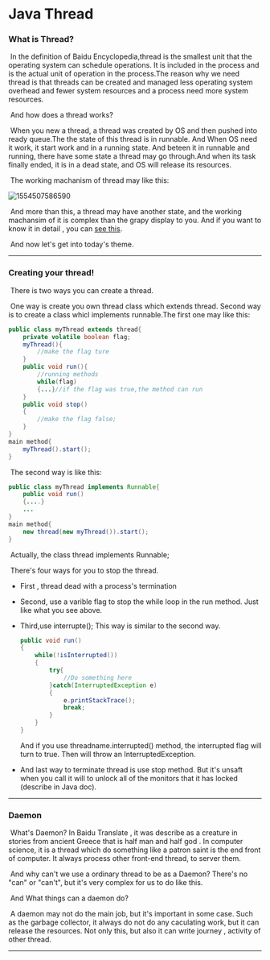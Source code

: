 # Java Thread

### What is Thread?

​	In the definition of Baidu Encyclopedia,thread  is the smallest unit that the operating system can schedule operations. It is included in the process and is the actual unit of operation in the process.The reason why we need thread is that threads can be created and managed less operating system overhead and fewer system resources and a process need more system resources.

​	And how does a thread works?

​	When you new a thread, a thread was created by OS and then pushed into ready queue.The the state of this thread is in runnable. And When OS need it work, it start work and in a running state. And beteen it in runnable and running, there have some state a thread may go through.And when its task finally ended, it is in a dead state, and OS will release its resources.

​	The working machanism of thread may like this:

![1554507586590](C:\Users\李俊\AppData\Roaming\Typora\typora-user-images\1554507586590.png)

​	And more than this, a thread may have another state, and the working machansim of it is complex than the grapy display to you. And if you want to know it in detail , you can [see this](https://baike.baidu.com/item/线程/103101?fromtitle=Thread&fromid=5156974&fr=aladdin).

​	And now let's get into today's theme.



---

### Creating your thread!

​	There is two ways you can create a thread.

​	One way is create you own thread class which extends thread. Second way is to create a class whicl implements runnable.The first one may like this:

```java
public class myThread extends thread{
    private volatile boolean flag;
    myThread(){
        //make the flag ture
    }
    public void run(){
        //running methods
        while(flag)
        {...}//if the flag was true,the method can run
    }
    public void stop()
    {
        //make the flag false;
    }
}
main method{
    myThread().start();
}
```

​	The second way is like this:

```java
public class myThread implements Runnable{
    public void run()
    {....}
    ...
}
main method{
    new thread(new myThread()).start();
}
```

​	Actually, the class thread implements Runnable;

​	There's four ways for you to stop the thread.

- First , thread dead with a process's termination

- Second, use a varible flag to stop the while loop in the run method. Just like what you see above.

- Third,use interrupte(); This way is similar to the second way.

  ```java
  public void run()
  {
      while(!isInterrupted())
      {
          try{
              //Do something here
          }catch(InterruptedException e)
          {
              e.printStackTrace();
              break;
          }
      }
  }
  ```

  And if you use threadname.interrupted() method, the interrupted flag will turn to true. Then will throw an InterruptedException.

- And last way to terminate thread is use stop method. But it's unsaft when you call it will  to unlock all of the monitors that it has locked (describe in Java doc).



---

### Daemon 

​	What's Daemon? In Baidu Translate , it was describe as a creature in stories from ancient Greece that is half man and half god . In computer science, it is a thread which do something like a  patron saint is the end front of computer. It always process other front-end thread, to server them.

​	And why can't we use a  ordinary thread to be as a Daemon?  There's no  "can" or "can't", but it's very complex for us to do like this.

​	And What things can a daemon do?

​	A daemon may not do the main job, but it's important in some case. Such as the garbage collector, it always do not do any caculating work, but it can release the resources. Not only this, but also it can write journey , activity of other thread.



---

